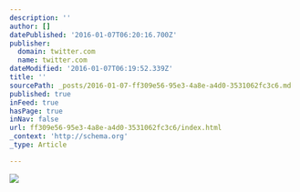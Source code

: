 ```yaml
---
description: ''
author: []
datePublished: '2016-01-07T06:20:16.700Z'
publisher:
  domain: twitter.com
  name: twitter.com
dateModified: '2016-01-07T06:19:52.339Z'
title: ''
sourcePath: _posts/2016-01-07-ff309e56-95e3-4a8e-a4d0-3531062fc3c6.md
published: true
inFeed: true
hasPage: true
inNav: false
url: ff309e56-95e3-4a8e-a4d0-3531062fc3c6/index.html
_context: 'http://schema.org'
_type: Article

---
```

![](https://pbs.twimg.com/media/CYGLUGWWQAE-CcT.png:large)